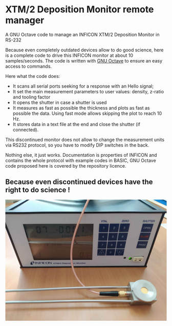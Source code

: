 # XTM/2 Deposition Monitor remote manager

A GNU Octave code to manage an INFICON XTM/2 Deposition Monitor in RS-232

Because even completely outdated devices allow to do good science, here is a complete code to drive this INFICON monitor at about 10 samples/seconds. The code is written with [GNU Octave](https://octave.org/) to ensure an easy access to commands.

Here what the code does:
- It scans all serial ports seeking for a response with an Hello signal;
- It set the main measurement parameters to user values: density, z-ratio and tooling factor
- It opens the shutter in case a shutter is used
- It measures as fast as possible the thickness and plots as fast as possible the data. Using fast mode allows skipping the plot to reach 10 Hz.
- It stores data in a text file at the end and close the shutter (if connected).

This discontinued monitor does not allow to change the measurement units via RS232 protocol, so you have to modify DIP switches in the back.

Nothing else, it just works. Documentation is properties of INFICON and contains the whole protocol with example codes in BASIC, GNU Octave code proposed here is covered by the repository licence.

## Because even discontinued devices have the right to do science !
![](/Documentation/XTM2_Deposition_Monitor.jpg)
